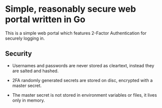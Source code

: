 # Simple, reasonably secure web portal written in Go
This is a simple web portal which features 2-Factor Authentication for securely logging in.

## Security
- Usernames and passwords are never stored as cleartext, instead they are salted and hashed.

- 2FA randomly generated secrets are stored on disc, encrypted with a master secret. 

- The master secret is not stored in environment variables or files, it lives only in memory.